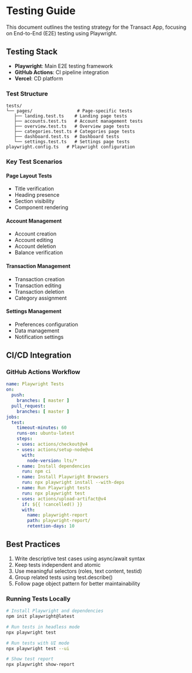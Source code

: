 # Testing Guide

This document outlines the testing strategy for the Transact App, focusing on End-to-End (E2E) testing using Playwright.

## Testing Stack

- **Playwright**: Main E2E testing framework
- **GitHub Actions**: CI pipeline integration
- **Vercel**: CD platform

### Test Structure
```
tests/
└── pages/                 # Page-specific tests
   ├── landing.test.ts    # Landing page tests
   ├── accounts.test.ts   # Account management tests
   ├── overview.test.ts   # Overview page tests
   ├── categories.test.ts # Categories page tests
   ├── dashboard.test.ts  # Dashboard tests
   └── settings.test.ts   # Settings page tests
playwright.config.ts   # Playwright configuration
```

### Key Test Scenarios

#### Page Layout Tests
- Title verification
- Heading presence
- Section visibility
- Component rendering

#### Account Management
- Account creation
- Account editing
- Account deletion
- Balance verification

#### Transaction Management
- Transaction creation
- Transaction editing
- Transaction deletion
- Category assignment

#### Settings Management
- Preferences configuration
- Data management
- Notification settings

## CI/CD Integration

### GitHub Actions Workflow
```yaml
name: Playwright Tests
on:
  push:
    branches: [ master ]
  pull_request:
    branches: [ master ]
jobs:
  test:
    timeout-minutes: 60
    runs-on: ubuntu-latest
    steps:
    - uses: actions/checkout@v4
    - uses: actions/setup-node@v4
      with:
        node-version: lts/*
    - name: Install dependencies
      run: npm ci
    - name: Install Playwright Browsers
      run: npx playwright install --with-deps
    - name: Run Playwright tests
      run: npx playwright test
    - uses: actions/upload-artifact@v4
      if: ${{ !cancelled() }}
      with:
        name: playwright-report
        path: playwright-report/
        retention-days: 10
```

## Best Practices
1. Write descriptive test cases using async/await syntax
2. Keep tests independent and atomic
3. Use meaningful selectors (roles, text content, testid)
4. Group related tests using test.describe()
5. Follow page object pattern for better maintainability

### Running Tests Locally
```bash
# Install Playwright and dependencies
npm init playwright@latest

# Run tests in headless mode
npx playwright test

# Run tests with UI mode
npx playwright test --ui

# Show test report
npx playwright show-report
```